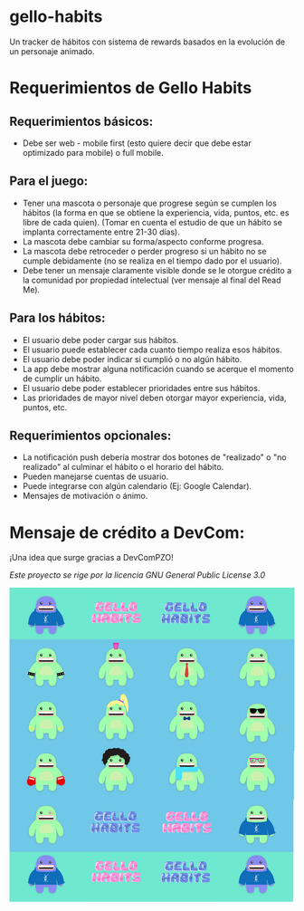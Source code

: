# gello-habits
Un tracker de hábitos con sistema de rewards basados en la evolución de un personaje animado.

# Requerimientos de Gello Habits

## Requerimientos básicos:
* Debe ser web - mobile first (esto quiere decir que debe estar optimizado para mobile) o full mobile.

## Para el juego:
* Tener una mascota o personaje que progrese según se cumplen los hábitos (la forma en que se obtiene la experiencia, vida, puntos, etc. es libre de cada quien). (Tomar en cuenta el estudio de que un hábito se implanta correctamente entre 21-30 días).
* La mascota debe cambiar su forma/aspecto conforme progresa.
* La mascota debe retroceder o perder progreso si un hábito no se cumple debidamente (no se realiza en el tiempo dado por el usuario).
* Debe tener un mensaje claramente visible donde se le otorgue crédito a la comunidad por propiedad intelectual (ver mensaje al final del Read Me).

## Para los hábitos:
* El usuario debe poder cargar sus hábitos.
* El usuario puede establecer cada cuanto tiempo realiza esos hábitos.
* El usuario debe poder indicar si cumplió o no algún hábito.
* La app debe mostrar alguna notificación cuando se acerque el momento de cumplir un hábito.
* El usuario debe poder establecer prioridades entre sus hábitos.
* Las prioridades de mayor nivel deben otorgar mayor experiencia, vida, puntos, etc.

## Requerimientos opcionales:
* La notificación push debería mostrar dos botones de "realizado" o "no realizado" al culminar el hábito o el horario del hábito.
* Pueden manejarse cuentas de usuario.
* Puede integrarse con algún calendario (Ej: Google Calendar).
* Mensajes de motivación o ánimo.


# Mensaje de crédito a DevCom:

¡Una idea que surge gracias a DevComPZO!

*Este proyecto se rige por la licencia GNU General Public License 3.0*


![Gello Habits](https://github.com/devcompzo/gello-habits/blob/main/assets/Readme/readme.png?raw=true) 

